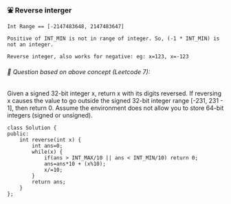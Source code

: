 ### :fountain: Reverse interger

```
Int Range == [-2147483648, 2147483647]

Positive of INT_MIN is not in range of integer. So, (-1 * INT_MIN) is not an integer.

Reverse integer, also works for negative: eg: x=123, x=-123
```

###### :circus_tent: Question based on above concept (Leetcode 7):

Given a signed 32-bit integer x, return x with its digits reversed. If reversing x causes the value to go outside the signed 32-bit integer range [-231, 231 - 1], then return 0.
Assume the environment does not allow you to store 64-bit integers (signed or unsigned).

```
class Solution {
public:
    int reverse(int x) {
        int ans=0;
        while(x) {
            if(ans > INT_MAX/10 || ans < INT_MIN/10) return 0;
            ans=ans*10 + (x%10);
            x/=10;
        }
        return ans;
    }
};
```